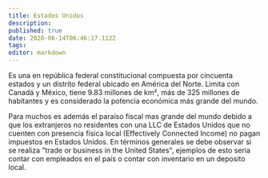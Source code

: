 ```yaml
---
title: Estados Unidos
description: 
published: true
date: 2020-06-14T06:46:17.112Z
tags: 
editor: markdown
---
```


Es una en república federal constitucional compuesta por cincuenta estados y un distrito federal ubicado en América del Norte. Limita con Canadá y México, tiene 9.83 millones de km², más de 325 millones de habitantes y es considerado la potencia económica más grande del mundo.

Para muchos es además el paraíso fiscal mas grande del mundo debido a que los extranjeros no residentes con una LLC de Estados Unidos que no cuenten con presencia física local (Effectively Connected Income) no pagan impuestos en Estados Unidos. En términos generales se debe observar si se realiza "trade or business in the United States", ejemplos de esto seria contar con empleados en el país o contar con inventario en un deposito local.